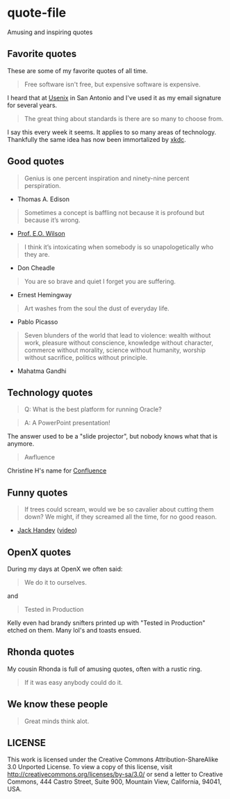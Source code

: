 quote-file
==========

Amusing and inspiring quotes

Favorite quotes
---------------

These are some of my favorite quotes of all time.

> Free software isn't free, but expensive software is expensive.

I heard that at [Usenix](https://www.usenix.org/) in San Antonio and I've used it as my email signature for several years.

> The great thing about standards is there are so many to choose from.

I say this every week it seems.  It applies to so many areas of technology.
Thankfully the same idea has now been immortalized by [xkdc](http://xkcd.com/927/).


Good quotes
-----------

> Genius is one percent inspiration and ninety-nine percent perspiration.

- Thomas A. Edison


> Some­times a concept is baffling not because it is profound but because it’s wrong.

- [Prof. E.O. Wilson](http://en.wikipedia.org/wiki/E._O._Wilson)


> I think it’s intoxicating when somebody is so unapologetically who they are.

- Don Cheadle


> You are so brave and quiet I forget you are suffering.

- Ernest Hemingway


> Art washes from the soul the dust of everyday life.

- Pablo Picasso


> Seven blunders of the world that lead to violence: wealth without work, pleasure without conscience, knowledge without character, commerce without morality, science without humanity, worship without sacrifice, politics without principle.

- Mahatma Gandhi


Technology quotes
-----------------

> Q: What is the best platform for running Oracle?

> A: A PowerPoint presentation!

The answer used to be a "slide projector", but nobody knows what that is anymore.

> Awfluence

Christine H's name for <A href="http://en.wikipedia.org/wiki/Confluence_(software)">Confluence</a>

Funny quotes
------------

> If trees could scream, would we be so cavalier about cutting them down? We might, if they screamed all the time, for no good reason.

- [Jack Handey](http://en.wikipedia.org/wiki/Jack_Handey) ([video](https://screen.yahoo.com/deep-thoughts-trees-000000989.html))

OpenX quotes
------------

During my days at OpenX we often said:

> We do it to ourselves.

and

> Tested in Production

Kelly even had brandy snifters printed up with "Tested in Production" etched on them.  Many lol's and toasts ensued.

Rhonda quotes
-------------

My cousin Rhonda is full of amusing quotes, often with a rustic ring.

> If it was easy anybody could do it.

We know these people
--------------------

> Great minds think alot.

LICENSE
-------
This work is licensed under the Creative Commons Attribution-ShareAlike 3.0 Unported License. To view a copy of this license, visit http://creativecommons.org/licenses/by-sa/3.0/ or send a letter to Creative Commons, 444 Castro Street, Suite 900, Mountain View, California, 94041, USA.
